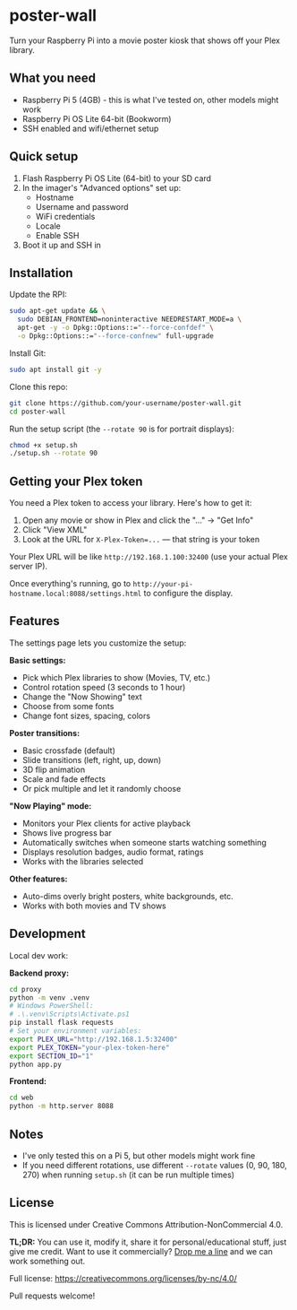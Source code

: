# poster-wall

Turn your Raspberry Pi into a movie poster kiosk that shows off your Plex library.

## What you need

- Raspberry Pi 5 (4GB) - this is what I've tested on, other models might work
- Raspberry Pi OS Lite 64-bit (Bookworm)
- SSH enabled and wifi/ethernet setup

## Quick setup

1. Flash Raspberry Pi OS Lite (64-bit) to your SD card
2. In the imager's "Advanced options" set up:
   - Hostname
   - Username and password  
   - WiFi credentials
   - Locale
   - Enable SSH
3. Boot it up and SSH in

## Installation

Update the RPI:

```bash
sudo apt-get update && \
  sudo DEBIAN_FRONTEND=noninteractive NEEDRESTART_MODE=a \
  apt-get -y -o Dpkg::Options::="--force-confdef" \
  -o Dpkg::Options::="--force-confnew" full-upgrade
```

Install Git:

```bash
sudo apt install git -y
```

Clone this repo:

```bash
git clone https://github.com/your-username/poster-wall.git
cd poster-wall
```

Run the setup script (the `--rotate 90` is for portrait displays):

```bash
chmod +x setup.sh
./setup.sh --rotate 90
```

## Getting your Plex token

You need a Plex token to access your library. Here's how to get it:

1. Open any movie or show in Plex and click the "..." → "Get Info"
2. Click "View XML"
3. Look at the URL for `X-Plex-Token=...` — that string is your token

Your Plex URL will be like `http://192.168.1.100:32400` (use your actual Plex server IP).

Once everything's running, go to `http://your-pi-hostname.local:8088/settings.html` to configure the display.

## Features

The settings page lets you customize the setup:

**Basic settings:**
- Pick which Plex libraries to show (Movies, TV, etc.)
- Control rotation speed (3 seconds to 1 hour)
- Change the "Now Showing" text
- Choose from some fonts
- Change font sizes, spacing, colors

**Poster transitions:**
- Basic crossfade (default)
- Slide transitions (left, right, up, down)
- 3D flip animation
- Scale and fade effects
- Or pick multiple and let it randomly choose

**"Now Playing" mode:**
- Monitors your Plex clients for active playback
- Shows live progress bar
- Automatically switches when someone starts watching something
- Displays resolution badges, audio format, ratings
- Works with the libraries selected

**Other features:**
- Auto-dims overly bright posters, white backgrounds, etc.
- Works with both movies and TV shows

## Development

Local dev work:

**Backend proxy:**
```bash
cd proxy
python -m venv .venv
# Windows PowerShell:
# .\.venv\Scripts\Activate.ps1
pip install flask requests
# Set your environment variables:
export PLEX_URL="http://192.168.1.5:32400"
export PLEX_TOKEN="your-plex-token-here"
export SECTION_ID="1"
python app.py
```

**Frontend:**
```bash
cd web
python -m http.server 8088
```

## Notes

- I've only tested this on a Pi 5, but other models might work fine
- If you need different rotations, use different `--rotate` values (0, 90, 180, 270) when running `setup.sh` (it can be run multiple times)

## License

This is licensed under Creative Commons Attribution-NonCommercial 4.0. 

**TL;DR:** You can use it, modify it, share it for personal/educational stuff, just give me credit. Want to use it commercially? [Drop me a line](mailto:dan@santee.ws) and we can work something out.

Full license: https://creativecommons.org/licenses/by-nc/4.0/

Pull requests welcome!




